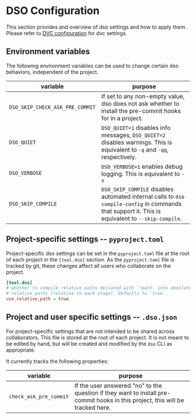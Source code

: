 # DSO Configuration

This section provides and overview of dso settings and how to apply them.
Please refer to [DVC configuration](https://dvc.org/doc/user-guide/project-structure/configuration#dvc-configuration) for dvc settings.

## Environment variables

The following environment variables can be used to change certain dso behaviors, independent of the project.

| variable                        | purpose                                                                                                                                           |
| ------------------------------- | ------------------------------------------------------------------------------------------------------------------------------------------------- |
| `DSO_SKIP_CHECK_ASK_PRE_COMMIT` | If set to any non-empty value, dso does not ask whether to install the pre-commit hooks for in a project.                                         |
| `DSO_QUIET`                     | `DSO_QUIET=1` disables info messages, `DSO_QUIET=2` disables warnings. This is equivalent to `-q` and `-qq`, respectively.                        |
| `DSO_VERBOSE`                   | `DSO_VERBOSE=1` enables debug logging. This is equivalent to `-v`                                                                                 |
| `DSO_SKIP_COMPILE`              | `DSO_SKIP_COMPILE` disables automated internal calls to `dso compile-config` in commands that support it. This is equivalent to `--skip-compile`. |

## Project-specific settings -- `pyproject.toml`

Project-specific dso settings can be set in the `pyproject.toml` file at the root of each project in the
`[tool.dso]` section. As the `pyproject.toml` file is tracked by git, these changes affect all users who
collaborate on the project.

```toml
[tool.dso]
# whether to compile relative paths declared with `!path` into absolute paths or
# relative paths (relative to each stage). Defaults to `true`.
use_relative_path = true
```

## Project and user specific settings -- `.dso.json`

For project-specific settings that are not intended to be shared across collaborators. This file is stored
at the root of each project. It is not meant to be edited by hand, but will be created and modified by the `dso` CLI as appropriate.

It currently tracks the following properties:

| variable               | purpose                                                                                                                        |
| ---------------------- | ------------------------------------------------------------------------------------------------------------------------------ |
| `check_ask_pre_commit` | If the user answered "no" to the question if they want to install pre-commit hooks in this project, this will be tracked here. |

